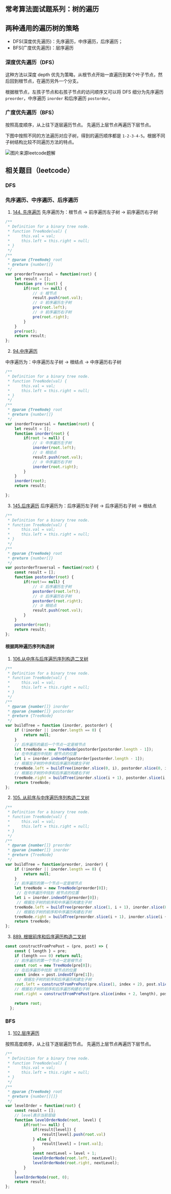 ## 常考算法面试题系列：树的遍历

## 两种通用的遍历树的策略
- DFS(深度优先遍历)：先序遍历，中序遍历，后序遍历；
- BFS(广度优先遍历)：层序遍历

### 深度优先遍历（DFS）
这种方法以深度 depth 优先为策略，从根节点开始一直遍历到某个叶子节点，然后回到根节点，在遍历另外一个分支。

根据根节点，左孩子节点和右孩子节点的访问顺序又可以将 DFS 细分为先序遍历 `preorder`，中序遍历 `inorder` 和后序遍历 `postorder`。

### 广度优先遍历（BFS）
按照高度顺序，从上往下逐层遍历节点。
先遍历上层节点再遍历下层节点。

下图中按照不同的方法遍历对应子树，得到的遍历顺序都是 `1-2-3-4-5`。根据不同子树结构比较不同遍历方法的特点。

![图片来源leetcode题解](https://cdn.suisuijiang.com/ImageMessage/5adad39555703565e79040fa_1583842953816.png)

## 相关题目（leetcode）
### DFS

### 先序遍历、中序遍历、后序遍历
1. [144. 先序遍历](http://leetcode-cn.com/problemset/all/)
先序遍历为：根节点 -> 前序遍历左子树 -> 前序遍历右子树

```js
/**
 * Definition for a binary tree node.
 * function TreeNode(val) {
 *     this.val = val;
 *     this.left = this.right = null;
 * }
 */
/**
 * @param {TreeNode} root
 * @return {number[]}
 */
var preorderTraversal = function(root) {
    let result = [];
    function pre (root) {
        if(root !== null) {
            // ① 根节点
            result.push(root.val);
            // ② 前序遍历左子树
            pre(root.left);
            // ③ 前序遍历右子树
            pre(root.right);
        }
    }
    pre(root);
    return result;
};
```
2. [94.中序遍历](https://leetcode-cn.com/problems/binary-tree-inorder-traversal/)

中序遍历为：中序遍历左子树 -> 根结点 -> 中序遍历右子树

```js
/**
 * Definition for a binary tree node.
 * function TreeNode(val) {
 *     this.val = val;
 *     this.left = this.right = null;
 * }
 */
/**
 * @param {TreeNode} root
 * @return {number[]}
 */
var inorderTraversal = function(root) {
    let result = [];
    function inorder(root) {
        if(root != null) {
            // ① 中序遍历左子树
            inorder(root.left);
            // ② 根结点
            result.push(root.val);
            // ③ 中序遍历右子树
            inorder(root.right);
        }
    }
    inorder(root);
    return result;
    
};
```
3. [145.后序遍历](https://leetcode-cn.com/problems/binary-tree-postorder-traversal/)
后序遍历为：后序遍历左子树 -> 后序遍历右子树 -> 根结点

```js
/**
 * Definition for a binary tree node.
 * function TreeNode(val) {
 *     this.val = val;
 *     this.left = this.right = null;
 * }
 */
/**
 * @param {TreeNode} root
 * @return {number[]}
 */
var postorderTraversal = function(root) {
    const result = [];
    function postorder(root) {
        if(root!== null) {
            // ① 后序遍历左子树
            postorder(root.left);
            // ② 后序遍历右子树
            postorder(root.right);
            // ③ 根结点
            result.push(root.val);
        }
    }
    postorder(root);
    return result;
};
```
#### 根据两种遍历序列构造树
1. [106.从中序与后序遍历序列构造二叉树](https://leetcode-cn.com/problems/construct-binary-tree-from-inorder-and-postorder-traversal/)
```js
/**
 * Definition for a binary tree node.
 * function TreeNode(val) {
 *     this.val = val;
 *     this.left = this.right = null;
 * }
 */
/**
 * @param {number[]} inorder
 * @param {number[]} postorder
 * @return {TreeNode}
 */
var buildTree = function (inorder, postorder) {
    if (!inorder || inorder.length == 0) {
        return null;
    }
    // 后序遍历的最后一个节点一定是根节点
    let treeNode = new TreeNode(postorder[postorder.length - 1]);
    // 在中序遍历中找到 根节点的位置
    let i = inorder.indexOf(postorder[postorder.length - 1]);
    // 根据左子树的中序和后序遍历构建左子树
    treeNode.left = buildTree(inorder.slice(0, i), postorder.slice(0, i));
    // 根据右子树的中序和后序遍历构建右子树
    treeNode.right = buildTree(inorder.slice(i + 1), postorder.slice(i, postorder.length - 1));
    return treeNode;
};
```
2. [105. 从前序与中序遍历序列构造二叉树](https://leetcode-cn.com/problems/construct-binary-tree-from-preorder-and-inorder-traversal/)

```js
/**
 * Definition for a binary tree node.
 * function TreeNode(val) {
 *     this.val = val;
 *     this.left = this.right = null;
 * }
 */
/**
 * @param {number[]} preorder
 * @param {number[]} inorder
 * @return {TreeNode}
 */
var buildTree = function(preorder, inorder) {
    if (!inorder || inorder.length == 0) {
        return null;
    }
    // 前序遍历的第一个节点一定是根节点
    let treeNode = new TreeNode(preorder[0]);
     // 在中序遍历中找到 根节点的位置
    let i = inorder.indexOf(preorder[0]);
     // 根据左子树的前序和中序遍历构建左子树
    treeNode.left = buildTree(preorder.slice(1, i + 1), inorder.slice(0, i));
     // 根据右子树的前序和中序遍历构建右子树
    treeNode.right = buildTree(preorder.slice(i + 1), inorder.slice(i + 1));
    return treeNode;
};
```

3. [889. 根据前序和后序遍历构造二叉树](https://leetcode-cn.com/problems/construct-binary-tree-from-preorder-and-postorder-traversal/)

```js
const constructFromPrePost = (pre, post) => {
    const { length } = pre;
    if (length === 0) return null;
    // 前序遍历的第一个节点一定是根节点
    const root = new TreeNode(pre[0]);
    // 在后序遍历中找到 根节点的位置
    const index = post.indexOf(pre[1]);
     // 根据左子树的前序和后序遍历构建左子树
    root.left = constructFromPrePost(pre.slice(1, index + 2), post.slice(0, index + 1));
    // 根据右子树的前序和后序遍历构建右子树
    root.right = constructFromPrePost(pre.slice(index + 2, length), post.slice(index + 1, length - 1));
  
    return root;
  };
```

### BFS

1. [102.层序遍历](https://leetcode-cn.com/problems/binary-tree-level-order-traversal/)

按照高度顺序，从上往下逐层遍历节点。
先遍历上层节点再遍历下层节点。

```js
/**
 * Definition for a binary tree node.
 * function TreeNode(val) {
 *     this.val = val;
 *     this.left = this.right = null;
 * }
 */
/**
 * @param {TreeNode} root
 * @return {number[][]}
 */
var levelOrder = function(root) {
    const result = [];
    // level表示当前层级
    function levelOrderNode(root, level) {
        if(root!== null) {
            if(result[level]) {
                result[level].push(root.val)
            } else {
                result[level] = [root.val];
            }
            const nextLevel = level + 1;
            levelOrderNode(root.left, nextLevel);
            levelOrderNode(root.right, nextLevel);
        }
    }
    levelOrderNode(root, 0);
    return result; 
};
```



